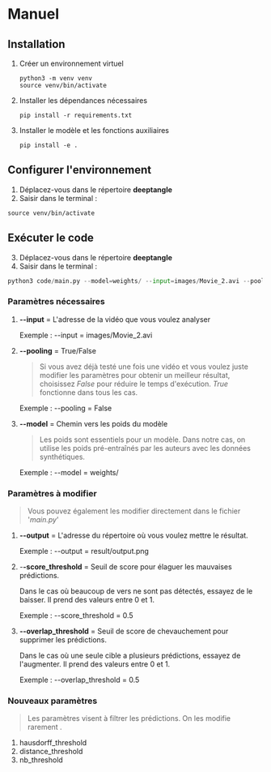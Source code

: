 # Manuel

## Installation

1. Créer un environnement virtuel

   ```shell
   python3 -m venv venv
   source venv/bin/activate
   ```

2. Installer les dépendances nécessaires 

   ```shell
   pip install -r requirements.txt
   ```

3. Installer le modèle et les fonctions auxiliaires

   ```shell
   pip install -e .
   ```

   

## Configurer l'environnement

1. Déplacez-vous dans le répertoire **deeptangle**
2. Saisir dans le terminal : 

```shell
source venv/bin/activate
```



## Exécuter le code

3. Déplacez-vous dans le répertoire **deeptangle**
4. Saisir dans le terminal : 

```python
python3 code/main.py --model=weights/ --input=images/Movie_2.avi --pooling=True
```



### Paramètres nécessaires

1. **--input** = L'adresse de la vidéo que vous voulez analyser

   Exemple : --input = images/Movie_2.avi 

   

2. **--pooling** = True/False 

   > Si vous avez déjà testé une fois une vidéo et vous voulez juste modifier les paramètres pour obtenir un meilleur résultat, choisissez *False* pour réduire le temps d'exécution. *True* fonctionne dans tous les cas. 

   Exemple : --pooling = False 

   

3. **--model** = Chemin vers les poids du modèle

   > Les poids sont essentiels pour un modèle. Dans notre cas, on utilise les poids pré-entraînés par les auteurs avec les données synthétiques.

   Exemple : --model = weights/

   

### Paramètres à modifier

> Vous pouvez également les modifier directement dans le fichier '*main.py*'

1. **--output** = L'adresse du répertoire où vous voulez mettre le résultat.

   Exemple : --output = result/output.png

   

2. -**-score_threshold** = Seuil de score pour élaguer les mauvaises prédictions.

   Dans le cas où beaucoup de vers ne sont pas détectés, essayez de le baisser. Il prend des valeurs entre 0 et 1.

   Exemple : --score_threshold = 0.5

   

3. **--overlap_threshold** = Seuil de score de chevauchement pour supprimer les prédictions.

   Dans le cas où une seule cible a plusieurs prédictions, essayez de l'augmenter. Il prend des valeurs entre 0 et 1.

   Exemple : --overlap_threshold = 0.5

   

### Nouveaux paramètres

> Les paramètres visent à filtrer les prédictions. On les modifie rarement .

1. hausdorff_threshold
2. distance_threshold
3. nb_threshold







